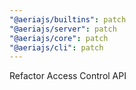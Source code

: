 ```yaml
---
"@aeriajs/builtins": patch
"@aeriajs/server": patch
"@aeriajs/core": patch
"@aeriajs/cli": patch
---
```


Refactor Access Control API
